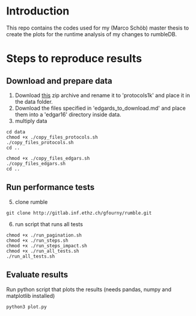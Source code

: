 # Introduction
This repo contains the codes used for my (Marco Schöb) master thesis to create the plots for the runtime analysis of my changes to rumbleDB.

# Steps to reproduce results
## Download and prepare data
1. Download [this](https://opendata.swiss/en/dataset/zurcher-stillstandsprotokolle-des-17-jahrhunderts) zip archive and rename it to 'protocols1k' and place it in the data folder.
2. Download the files specified in 'edgards_to_download.md' and place them into a 'edgar16' directory inside data.
2. multiply data
```
cd data
chmod +x ./copy_files_protocols.sh
./copy_files_protocols.sh
cd ..

chmod +x ./copy_files_edgars.sh
./copy_files_edgars.sh
cd ..
````


## Run performance tests
5. clone rumble
```
git clone http://gitlab.inf.ethz.ch/gfourny/rumble.git
```
6. run script that runs all tests
```
chmod +x ./run_pagination.sh
chmod +x ./run_steps.sh
chmod +x ./run_steps_impact.sh
chmod +x ./run_all_tests.sh
./run_all_tests.sh
````

## Evaluate results
Run python script that plots the results (needs pandas, numpy and matplotlib installed)
```
python3 plot.py
```
